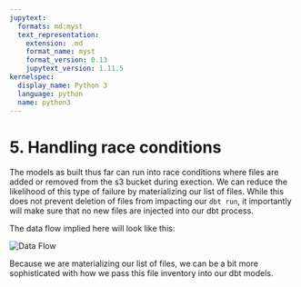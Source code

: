 ```yaml
---
jupytext:
  formats: md:myst
  text_representation:
    extension: .md
    format_name: myst
    format_version: 0.13
    jupytext_version: 1.11.5
kernelspec:
  display_name: Python 3
  language: python
  name: python3
---
```


# 5. Handling race conditions

The models as built thus far can run into race conditions where files are added or removed from the s3 bucket during exection. We can reduce the likelihood of this type of failure by materializing our list of files. While this does not prevent deletion of files from impacting our `dbt run`, it importantly will make sure that no new files are injected into our dbt process.

The data flow implied here will look like this:

![Data Flow](../img/data%20flow.png)

Because we are materializing our list of files, we can be a bit more sophisticated with how we pass this file inventory into our dbt models.
